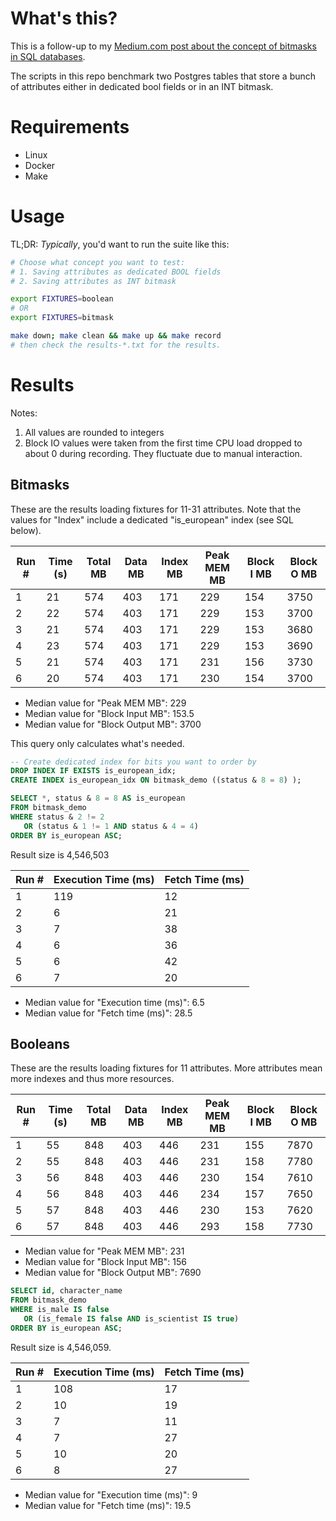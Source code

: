 # What's this?

This is a follow-up to
my [Medium.com post about the concept of bitmasks in SQL databases](https://medium.com/learning-sql/efficient-dbms-storage-of-yes-no-attributes-349d7b4c2ccd).

The scripts in this repo benchmark two Postgres tables that store a bunch of attributes either in dedicated bool fields
or in an INT bitmask.

# Requirements

- Linux
- Docker
- Make

# Usage

TL;DR: *Typically*, you'd want to run the suite like this:

```bash
# Choose what concept you want to test:
# 1. Saving attributes as dedicated BOOL fields
# 2. Saving attributes as INT bitmask

export FIXTURES=boolean
# OR
export FIXTURES=bitmask
```

```bash
make down; make clean && make up && make record 
# then check the results-*.txt for the results.
```

# Results

Notes:

1. All values are rounded to integers
2. Block IO values were taken from the first time CPU load dropped to about 0 during recording. They fluctuate due to
   manual interaction.

## Bitmasks

These are the results loading fixtures for 11-31 attributes. Note that the values for "Index" 
include a dedicated "is_european" index (see SQL below).

| Run # | Time (s) | Total MB | Data MB | Index MB | Peak MEM MB | Block I MB | Block O MB |
|-------|----------|----------|---------|----------|-------------|------------|------------|
| 1     | 21       | 574      | 403     | 171      | 229         | 154        | 3750       |
| 2     | 22       | 574      | 403     | 171      | 229         | 153        | 3700       |
| 3     | 21       | 574      | 403     | 171      | 229         | 153        | 3680       |
| 4     | 23       | 574      | 403     | 171      | 229         | 153        | 3690       |
| 5     | 21       | 574      | 403     | 171      | 231         | 156        | 3730       |
| 6     | 20       | 574      | 403     | 171      | 230         | 154        | 3700       |

* Median value for "Peak MEM MB": 229
* Median value for "Block Input MB": 153.5
* Median value for "Block Output MB": 3700

This query only calculates what's needed.

```sql
-- Create dedicated index for bits you want to order by
DROP INDEX IF EXISTS is_european_idx;
CREATE INDEX is_european_idx ON bitmask_demo ((status & 8 = 8) );

SELECT *, status & 8 = 8 AS is_european
FROM bitmask_demo
WHERE status & 2 != 2
   OR (status & 1 != 1 AND status & 4 = 4)
ORDER BY is_european ASC;
```

Result size is 4,546,503

| Run # | Execution Time (ms) | Fetch Time (ms) |
|-------|---------------------|-----------------|
| 1     | 119                 | 12              |
| 2     | 6                   | 21              |
| 3     | 7                   | 38              |
| 4     | 6                   | 36              |
| 5     | 6                   | 42              |
| 6     | 7                   | 20              |

* Median value for "Execution time (ms)": 6.5
* Median value for "Fetch time (ms)": 28.5

## Booleans

These are the results loading fixtures for 11 attributes. More attributes mean more indexes and thus
more resources.

| Run # | Time (s) | Total MB | Data MB | Index MB | Peak MEM MB | Block I MB | Block O MB |
|-------|----------|----------|---------|----------|-------------|------------|------------|
| 1     | 55       | 848      | 403     | 446      | 231         | 155        | 7870       |
| 2     | 55       | 848      | 403     | 446      | 231         | 158        | 7780       |
| 3     | 56       | 848      | 403     | 446      | 230         | 154        | 7610       |
| 4     | 56       | 848      | 403     | 446      | 234         | 157        | 7650       |
| 5     | 57       | 848      | 403     | 446      | 230         | 153        | 7620       |
| 6     | 57       | 848      | 403     | 446      | 293         | 158        | 7730       |

* Median value for "Peak MEM MB": 231
* Median value for "Block Input MB": 156
* Median value for "Block Output MB": 7690

```sql
SELECT id, character_name
FROM bitmask_demo
WHERE is_male IS false
   OR (is_female IS false AND is_scientist IS true)
ORDER BY is_european ASC;
```

Result size is 4,546,059.

| Run # | Execution Time (ms) | Fetch Time (ms) |
|-------|---------------------|-----------------|
| 1     | 108                 | 17              |
| 2     | 10                  | 19              |
| 3     | 7                   | 11              |
| 4     | 7                   | 27              |
| 5     | 10                  | 20              |
| 6     | 8                   | 27              |

* Median value for "Execution time (ms)": 9
* Median value for "Fetch time (ms)": 19.5
